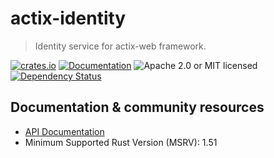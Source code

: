 # actix-identity

> Identity service for actix-web framework.

[![crates.io](https://img.shields.io/crates/v/actix-identity?label=latest)](https://crates.io/crates/actix-identity)
[![Documentation](https://docs.rs/actix-identity/badge.svg?version=0.4.0-beta.2)](https://docs.rs/actix-identity/0.4.0-beta.2)
![Apache 2.0 or MIT licensed](https://img.shields.io/crates/l/actix-identity)
[![Dependency Status](https://deps.rs/crate/actix-identity/0.4.0-beta.2/status.svg)](https://deps.rs/crate/actix-identity/0.4.0-beta.2)

## Documentation & community resources

* [API Documentation](https://docs.rs/actix-identity)
* Minimum Supported Rust Version (MSRV): 1.51
